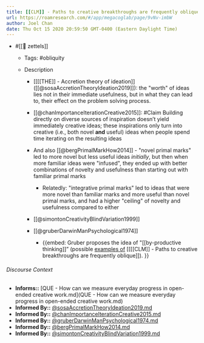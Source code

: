 ```yaml
---
title: [[CLM]] - Paths to creative breakthroughs are frequently oblique
url: https://roamresearch.com/#/app/megacoglab/page/9vNv-imbW
author: Joel Chan
date: Thu Oct 15 2020 20:59:50 GMT-0400 (Eastern Daylight Time)
---
```


- #[[🌲 zettels]]

    - Tags: #obliquity

    - Description

        - [[[[THE]] - Accretion theory of ideation]] ([[@sosaAccretionTheoryIdeation2019]]): the "worth" of ideas lies not in their immediate usefulness, but in what they can lead to, their effect on the problem solving process.

        - [[@chanImportanceIterationCreative2015]]: #Claim Building directly on diverse sources of inspiration doesn’t yield immediately creative ideas; these inspirations only turn into creative (i.e., both novel __and__ useful) ideas when people spend time iterating on the resulting ideas

        - And also [[@bergPrimalMarkHow2014]] - "novel primal marks" led to more novel but less useful ideas *initially*, but then when more familiar ideas were "infused", they ended up with better combinations of novelty and usefulness than starting out with familiar primal marks

            - Relatedly: "integrative primal marks" led to ideas that were more novel than familiar marks and more useful than novel primal marks, and had a higher "ceiling" of novelty and usefulness compared to either

        - [[@simontonCreativityBlindVariation1999]]

        - [[@gruberDarwinManPsychological1974]]

            - {{embed: Gruber proposes the idea of "[[by-productive thinking]]” (possible [examples of](#[[example-of]]) [[[[CLM]] - Paths to creative breakthroughs are frequently oblique]]). }}

###### Discourse Context

- **Informs::** [QUE - How can we measure everyday progress in open-ended creative work.md](QUE - How can we measure everyday progress in open-ended creative work.md)
- **Informed By::** [@sosaAccretionTheoryIdeation2019.md](@sosaAccretionTheoryIdeation2019.md)
- **Informed By::** [@chanImportanceIterationCreative2015.md](@chanImportanceIterationCreative2015.md)
- **Informed By::** [@gruberDarwinManPsychological1974.md](@gruberDarwinManPsychological1974.md)
- **Informed By::** [@bergPrimalMarkHow2014.md](@bergPrimalMarkHow2014.md)
- **Informed By::** [@simontonCreativityBlindVariation1999.md](@simontonCreativityBlindVariation1999.md)

